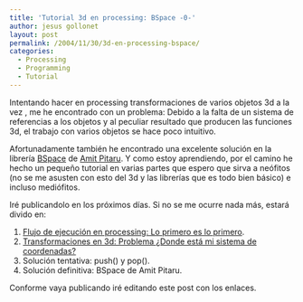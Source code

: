 ```yaml
---
title: 'Tutorial 3d en processing: BSpace -0-'
author: jesus gollonet
layout: post
permalink: /2004/11/30/3d-en-processing-bspace/
categories:
  - Processing
  - Programming
  - Tutorial
---
```

Intentando hacer en processing transformaciones de varios objetos 3d a la vez , me he encontrado con un problema: Debido a la falta de un sistema de referencias a los objetos y al peculiar resultado que producen las funciones 3d, el trabajo con varios objetos se hace poco intuitivo. 

Afortunadamente también he encontrado una excelente solución en la librería [BSpace][1] de [Amit Pitaru][2]. Y como estoy aprendiendo, por el camino he hecho un pequeño tutorial en varias partes que espero que sirva a neófitos (no se me asusten con esto del 3d y las librerías que es todo bien básico) e incluso mediófitos. 

Iré publicandolo en los próximos días. Si no se me ocurre nada más, estará divido en:

1.  [Flujo de ejecución en processing: Lo primero es lo primero][3].
2.  [Transformaciones en 3d: Problema ¿Donde está mi sistema de coordenadas?][4]
3.  Solución tentativa: push() y pop().
4.  Solución definitiva: BSpace de Amit Pitaru.

Conforme vaya publicando iré editando este post con los enlaces.

 [1]: http://www.pitaru.com/processing/BSpace/ "librería BSpace de amit pitaru"
 [2]: http://www.pitaru.com "página personal de Amit Pitaru"
 [3]: http://www.jesusgollonet.com/blog/index.php?p=39 "3d en processing: 1, Flujo de ejecución"
 [4]: http://www.jesusgollonet.com/blog/index.php?p=40 "3d en processing: 2, Sistemas de coordenadas"